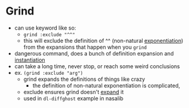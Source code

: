 Grind
=====
- can use keyword like so:
	- `grind :exclude "^^"`
  - this will exclude the definition of ^^ (non-natural [exponentiation](exponentiation.md)) from the expansions that happen when you `grind`
- dangerous command, does a bunch of definition expansion and [instantiation](../pages/instantiation.md)
- can take a long time, never stop, or reach some weird conclusions
- ex. `(grind :exclude "arg")`
	- grind expands the definitions of things like crazy
		- the definition of non-natural exponentiation is complicated,
    - exclude ensures grind doesn't [expand](../pages/expand.md) it
	- used in `dl-diffghost` example in nasalib
